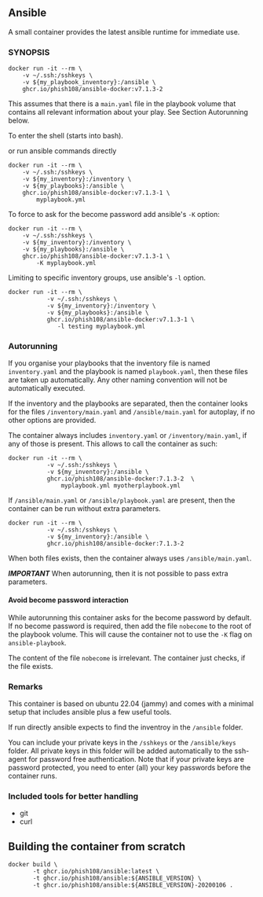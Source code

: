 ## Ansible 

A small container provides the latest ansible runtime for immediate use.

### SYNOPSIS

```
docker run -it --rm \
    -v ~/.ssh:/sshkeys \
    -v ${my_playbook_inventory}:/ansible \
    ghcr.io/phish108/ansible-docker:v7.1.3-2
```

This assumes that there is a `main.yaml` file in the playbook volume that contains all relevant information about your play. See Section Autorunning below.

To enter the shell (starts into bash).

or run ansible commands directly 

```
docker run -it --rm \
    -v ~/.ssh:/sshkeys \
    -v ${my_inventory}:/inventory \
    -v ${my_playbooks}:/ansible \
    ghcr.io/phish108/ansible-docker:v7.1.3-1 \
        myplaybook.yml
```

To force to ask for the become password add ansible's `-K` option: 

```
docker run -it --rm \
    -v ~/.ssh:/sshkeys \
    -v ${my_inventory}:/inventory \
    -v ${my_playbooks}:/ansible \
    ghcr.io/phish108/ansible-docker:v7.1.3-1 \
        -K myplaybook.yml
```

Limiting to specific inventory groups, use ansible's `-l` option.

```
docker run -it --rm \
           -v ~/.ssh:/sshkeys \
           -v ${my_inventory}:/inventory \
           -v ${my_playbooks}:/ansible \
           ghcr.io/phish108/ansible-docker:v7.1.3-1 \
              -l testing myplaybook.yml
```

### Autorunning 

If you organise your playbooks that the inventory file is named ``inventory.yaml`` and the playbook is named ``playbook.yaml``, then these files are taken up automatically. Any other naming convention will not be automatically executed. 

If the inventory and the playbooks are separated, then the container looks for the files `/inventory/main.yaml` and `/ansible/main.yaml` for autoplay, if no other options are provided.

The container always includes ``inventory.yaml`` or ``/inventory/main.yaml``, if any of those is present. This allows to call the container as such: 

```
docker run -it --rm \
           -v ~/.ssh:/sshkeys \
           -v ${my_inventory}:/ansible \
           ghcr.io/phish108/ansible-docker:7.1.3-2  \
               myplaybook.yml myotherplaybook.yml
```

If `/ansible/main.yaml` or `/ansible/playbook.yaml` are present, then the container can be run without extra parameters.

```
docker run -it --rm \
           -v ~/.ssh:/sshkeys \
           -v ${my_inventory}:/ansible \
           ghcr.io/phish108/ansible-docker:7.1.3-2 
```

When both files exists, then the container always uses `/ansible/main.yaml`.

***IMPORTANT*** When autorunning, then it is not possible to pass extra parameters. 

#### Avoid become password interaction

While autorunning this container asks for the become password by default. If no become password is required, then add the file `nobecome` to the root of the playbook volume. This will cause the container not to use the `-K` flag on `ansible-playbook`. 

The content of the file `nobecome` is irrelevant. The container just checks, if the file exists.

### Remarks 

This container is based on ubuntu 22.04 (jammy) and comes with a minimal setup that includes ansible plus a few useful tools. 

If run directly ansible expects to find the inventroy in the ```/ansible``` folder. 

You can include your private keys in the ```/sshkeys``` or the ```/ansible/keys``` folder. All private keys in this folder will be added automatically to the ssh-agent for password free authentication. Note that if your private keys are password protected, you need to enter (all) your key passwords before the container runs.

### Included tools for better handling

* git 
* curl

## Building the container from scratch

```
docker build \
       -t ghcr.io/phish108/ansible:latest \
       -t ghcr.io/phish108/ansible:${ANSIBLE_VERSION} \
       -t ghcr.io/phish108/ansible:${ANSIBLE_VERSION}-20200106 .
```
